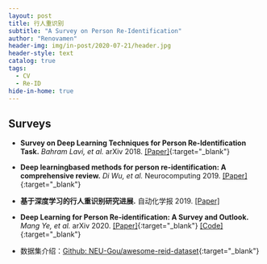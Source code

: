 ```yaml
---
layout: post
title: 行人重识别
subtitle: "A Survey on Person Re-Identification"
author: "Renovamen"
header-img: img/in-post/2020-07-21/header.jpg
header-style: text
catalog: true
tags:
  - CV
  - Re-ID
hide-in-home: true
---
```


## Surveys

- **Survey on Deep Learning Techniques for Person Re-Identification Task.** *Bahram Lavi, et al.* arXiv 2018. [[Paper]](https://arxiv.org/pdf/1807.05284.pdf){:target="_blank"}

- **Deep learningbased methods for person re-identification: A comprehensive review.** *Di Wu, et al.* Neurocomputing 2019. [[Paper]](https://www.sciencedirect.com/science/article/pii/S0925231219301225){:target="_blank"}

- **基于深度学习的行人重识别研究进展.** 自动化学报 2019. [[Paper]](https://kns.cnki.net/KCMS/detail/detail.aspx?dbcode=CJFQ&dbname=CJFDLAST2019&filename=MOTO201911002&v=MDIzMTZyV00xRnJDVVI3cWZZT1J1RkNya1ZiN01LQ0xmWWJHNEg5ak5ybzlGWm9SOGVYMUx1eFlTN0RoMVQzcVQ=)

- **Deep Learning for Person Re-identification: A Survey and Outlook.** *Mang Ye, et al.* arXiv 2020. [[Paper]](https://arxiv.org/pdf/2001.04193.pdf){:target="_blank"} [[Code]](https://github.com/mangye16/Cross-Modal-Re-ID-baseline){:target="_blank"}

- 数据集介绍：[Github: NEU-Gou/awesome-reid-dataset](https://github.com/NEU-Gou/awesome-reid-dataset){:target="_blank"}